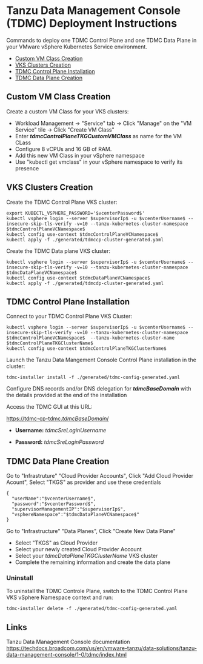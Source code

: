 Tanzu Data Management Console (TDMC) Deployment Instructions
=================

Commands to deploy one TDMC Control Plane and one TDMC Data Plane in your VMware vSphere Kubernetes Service environment.

- [Custom VM Class Creation](#custom-vm-class-creation)
- [VKS Clusters Creation](#vks-clusters-creation)
- [TDMC Control Plane Installation](#tdmc-control-plane-installation)
- [TDMC Data Plane Creation](#tdmc-data-plane-creation)


Custom VM Class Creation
-----------

Create a custom VM Class for your VKS clusters:

- Workload Management -> "Service" tab -> Click "Manage" on the "VM Service" tile -> Click "Create VM Class"
- Enter **$tdmcControlPlaneTKGCustomVMClass$** as name for the VM CLass
- Configure 8 vCPUs and 16 GB of RAM.
- Add this new VM Class in your vSphere namespace
- Use "kubectl get vmclass" in your vSphere namespace to verify its presence

VKS Clusters Creation
-----------

Create the TDMC Control Plane VKS cluster:

```
export KUBECTL_VSPHERE_PASSWORD='$vcenterPassword$'
kubectl vsphere login --server $supervisorIp$ -u $vcenterUsername$ --insecure-skip-tls-verify -v=10 --tanzu-kubernetes-cluster-namespace $tdmcControlPlaneVCNamespace$
kubectl config use-context $tdmcControlPlaneVCNamespace$
kubectl apply -f ./generated/tdmccp-cluster-generated.yaml
```

Create the TDMC Data plane VKS cluster:

```
kubectl vsphere login --server $supervisorIp$ -u $vcenterUsername$ --insecure-skip-tls-verify -v=10 --tanzu-kubernetes-cluster-namespace $tdmcDataPlaneVCNamespace$
kubectl config use-context $tdmcDataPlaneVCNamespace$
kubectl apply -f ./generated/tdmcdp-cluster-generated.yaml
```

TDMC Control Plane Installation
-----------
Connect to your TDMC Control Plane VKS Cluster:

```
kubectl vsphere login --server $supervisorIp$ -u $vcenterUsername$ --insecure-skip-tls-verify -v=10 --tanzu-kubernetes-cluster-namespace $tdmcControlPlaneVCNamespace$  --tanzu-kubernetes-cluster-name $tdmcControlPlaneTKGClusterName$ 
kubectl config use-context $tdmcControlPlaneTKGClusterName$
```

Launch the Tanzu Data Mangement Console Control Plane installation in the cluster:

```
tdmc-installer install -f ./generated/tdmc-config-generated.yaml
```

Configure DNS records and/or DNS delegation for **$tdmcBaseDomain$** with the details provided at the end of the installation

Access the TDMC GUI at this URL:

[https://tdmc-cp-tdmc.$tdmcBaseDomain$/](https://tdmc-cp-tdmc.$tdmcBaseDomain$/)



- **Username:** $tdmcSreLoginUsername$

- **Password:** $tdmcSreLoginPassword$




TDMC Data Plane Creation
-----------

Go to "Infrastruture" "Cloud Provider Accounts", Click "Add Cloud Provider Acount", Select "TKGS" as provider and use these credentials


```
{
  "userName":"$vcenterUsername$",
  "password":"$vcenterPassword$",
  "supervisorManagementIP":"$supervisorIp$",
  "vsphereNamespace":"$tdmcDataPlaneVCNamespace$"
}
```
Go to "Infrastructure" "Data Planes", Click "Create New Data Plane" 
- Select "TKGS" as Cloud Provider
- Select your newly created Cloud Provider Account
- Select your $tdmcDataPlaneTKGClusterName$ VKS cluster
- Complete the remaining information and create the data plane


### Uninstall

To uninstall the TDMC Controle Plane, switch to the TDMC Control Plane VKS vSphere Namespace context and run:

```
tdmc-installer delete -f ./generated/tdmc-config-generated.yaml
```




Links
-------

Tanzu Data Management Console documentation\
https://techdocs.broadcom.com/us/en/vmware-tanzu/data-solutions/tanzu-data-management-console/1-0/tdmc/index.html




